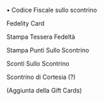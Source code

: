 • Codice Fiscale sullo scontrino </p>
Fedelity Card </p>
  Stampa Tessera Fedeltà </p>
  Stampa Punti Sullo Scontrino </p>
  Sconti Sullo Scontrino </p>
Scontrino di Cortesia (?) </p>

  (Aggiunta della Gift Cards)
